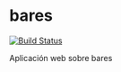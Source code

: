 # bares

[![Build Status](https://travis-ci.org/acasadoquijada/bares.svg?branch=master)](https://travis-ci.org/acasadoquijada/bares)

Aplicación web sobre bares


